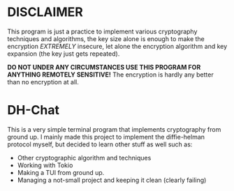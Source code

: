 # DISCLAIMER
This program is just a practice to implement various cryptography techniques and algorithms, the key size alone is enough to make the encryption *EXTREMELY* insecure, let alone the encryption algorithm and key expansion (the key just gets repeated).

**DO NOT UNDER ANY CIRCUMSTANCES USE THIS PROGRAM FOR ANYTHING REMOTELY SENSITIVE!** The encryption is hardly any better than no encryption at all.

# DH-Chat
This is a very simple terminal program that implements cryptography from ground up. I mainly made this project to implement the diffie-helman protocol myself, but decided to learn other stuff as well such as:
- Other cryptographic algorithm and techniques
- Working with Tokio
- Making a TUI from ground up.
- Managing a not-small project and keeping it clean (clearly failing)
